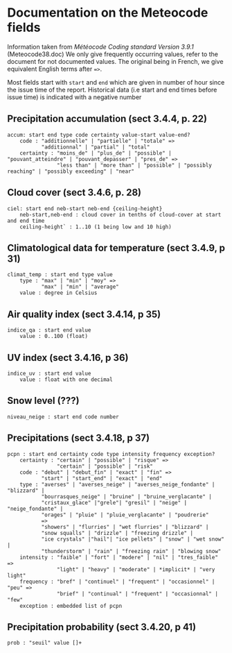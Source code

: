 # Documentation on the Meteocode fields
Information taken from *Météocode Coding standard Version 3.9.1* (Meteocode38.doc)
We only give frequently occurring values, refer to the document for not documented values. The original being in French, we give equivalent English terms after `=>`.

Most fields start with `start` and `end` which are given in number of hour since the issue time of the report.
Historical data (i.e start and end times before issue time) is indicated with a negative number

## Precipitation accumulation (sect 3.4.4, p. 22)
    accum: start end type code certainty value-start value-end?
        code : "additionnelle" | "partielle" | "totale" =>
               "additionnal" | "partial" | "total"
        certainty : "moins_de" | "plus_de" | "possible" | "pouvant_atteindre" | "pouvant_depasser" | "pres_de" =>
                    "less than" | "more than" | "possible" | "possibly reaching" | "possibly exceeding" | "near"


## Cloud cover (sect 3.4.6, p. 28)
    ciel: start end neb-start neb-end {ceiling-height}
        neb-start,neb-end : cloud cover in tenths of cloud-cover at start and end time
        ceiling-height` : 1..10 (1 being low and 10 high)

## Climatological data for temperature (sect 3.4.9, p 31)
    climat_temp : start end type value
        type : "max" | "min" | "moy" =>
               "max" | "min" | "average"
        value : degree in Celsius

## Air quality index (sect 3.4.14, p 35)
    indice_qa : start end value
        value : 0..100 (float)

## UV index (sect 3.4.16, p 36)
    indice_uv : start end value
        value : float with one decimal

## Snow level (???)
    niveau_neige : start end code number

## Precipitations (sect 3.4.18, p 37)
    pcpn : start end certainty code type intensity frequency exception?
        certainty : "certain" | "possible" | "risque" =>
                    "certain" | "possible" | "risk"
        code : "debut" | "debut_fin" | "exact" | "fin" =>
               "start" | "start_end" | "exact" | "end"
        type : "averses" | "averses_neige" | "averses_neige_fondante" | "blizzard" | 
               "bourrasques_neige" | "bruine" | "bruine_verglacante" | 
               "cristaux_glace" |"grele"| "gresil" | "neige" | "neige_fondante" | 
               "orages" | "pluie" | "pluie_verglacante" | "poudrerie" 
               =>
               "showers" | "flurries" | "wet flurries" | "blizzard" | 
               "snow squalls" | "drizzle" | "freezing drizzle" | 
               "ice crystals" |"hail"| "ice pellets" | "snow" | "wet snow" | 
               "thunderstorm" | "rain" | "freezing rain" | "blowing snow"
        intensity : "faible" | "fort" | "modere" | "nil" | "tres_faible" =>
                    "light" | "heavy" | "moderate" | *implicit* | "very light"
        frequency : "bref" | "continuel" | "frequent" | "occasionnel" | "peu" =>
                    "brief" | "continual" | "frequent" | "occasionnal" | "few"
        exception : embedded list of pcpn

## Precipitation probability (sect 3.4.20, p 41)
    prob : "seuil" value []+

        